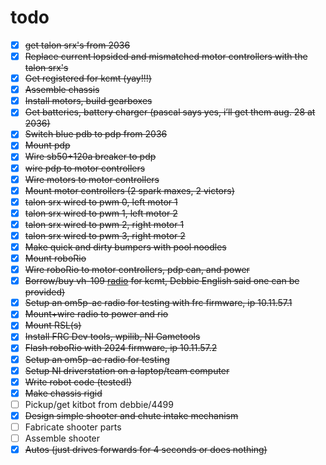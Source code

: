 # todo

- [X] ~~get talon srx's from 2036~~
- [X] ~~Replace current lopsided and mismatched motor controllers with the talon srx's~~
- [X] ~~Get registered for kcmt (yay!!!)~~  
- [x] ~~Assemble chassis~~  
- [x] ~~Install motors, build gearboxes~~  
- [x] ~~Get batteries, battery charger (pascal says yes, i’ll get them aug. 28 at 2036)~~
- [x] ~~Switch blue pdb to pdp from 2036~~
- [x] ~~Mount pdp~~
- [x] ~~Wire sb50+120a breaker to pdp~~
- [X] ~~wire pdp to motor controllers~~
- [X] ~~Wire motors to motor controllers~~  
- [X] ~~Mount motor controllers (2 spark maxes, 2 victors)~~
- [X] ~~talon srx wired to pwm 0, left motor 1~~
- [X] ~~talon srx wired to pwm 1, left motor 2~~
- [X] ~~talon srx wired to pwm 2, right motor 1~~
- [X] ~~talon srx wired to pwm 3, right motor 2~~
- [x] ~~Make quick and dirty bumpers with pool noodles~~
- [x] ~~Mount roboRio~~  
- [X] ~~Wire roboRio to motor controllers, pdp can, and power~~  
- [X] ~~Borrow/buy vh-109 [radio](https://wcproducts.com/products/frc-radio) for kcmt, Debbie English said one can be provided)~~
- [x] ~~Setup an om5p-ac radio for testing with frc firmware, ip 10.11.57.1~~  
- [X] ~~Mount+wire radio to power and rio~~  
- [X] ~~Mount RSL(s)~~  
- [x] ~~Install FRC Dev tools, wpilib, NI Gametools~~  
- [x] ~~Flash roboRio with 2024 firmware, ip 10.11.57.2~~  
- [x] ~~Setup an om5p-ac radio for testing~~
- [x] ~~Setup NI driverstation on a laptop/team computer~~  
- [x] ~~Write robot code (tested!)~~  
- [X] ~~Make chassis rigid~~  
- [ ] Pickup/get kitbot from debbie/4499
- [X] ~~Design simple shooter and chute intake mechanism~~
- [ ] Fabricate shooter parts
- [ ] Assemble shooter
- [X] ~~Autos (just drives forwards for 4 seconds or does nothing)~~
